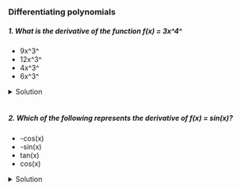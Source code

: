 ### Differentiating polynomials

##### 1. What is the derivative of the function f(x) = 3x^4^

- 9x^3^
- 12x^3^
- 4x^3^
- 6x^3^

<details>
  <summary>Solution</summary>

To find the derivative of \( f(x) = 3x^4 \), we use the **power rule**:

\[
\frac{d}{dx} [ax^n] = a \cdot n x^{n-1}
\]

**Step 1: Identify Constants**

- \( a = 3 \)
- \( n = 4 \)

**Step 2: Differentiate**

\[
f'(x) = 3 \cdot 4x^{4-1}
\]

\[
f'(x) = 12x^3
\]

**Final Answer:**

✅ **12x³**

Thus, the correct answer is:
**\( \mathbf{12x^3} \)** 🎯

  </br>

</details>

</br>

##### 2. Which of the following represents the derivative of f(x) = sin(x)?

- -cos(x)
- -sin(x)
- tan(x)
- cos(x)

<details>
  <summary>Solution</summary>

To differentiate \( f(x) = \sin(x) \), we use the standard derivative rule:

\[
\frac{d}{dx} \sin(x) = \cos(x)
\]

**Step 1: Identify the Function**

Given:
\[
f(x) = \sin(x)
\]

**Step 2: Apply the Derivative Rule**

\[
f'(x) = \cos(x)
\]

**Final Answer:**

✅ **cos(x)**

Thus, the correct choice is:
**\( \mathbf{\cos(x)} \)** 🎯

  </br>

</details>

</br>
